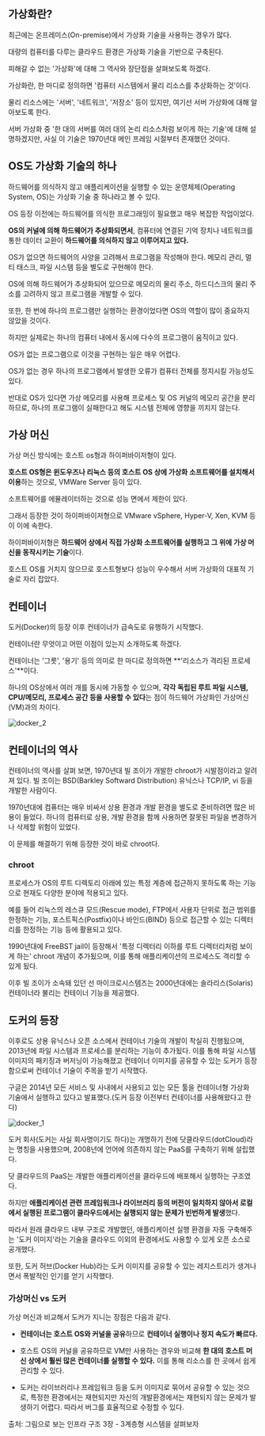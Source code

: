 ## 가상화란?

최근에는 온프레미스(On-premise)에서 가상화 기술을 사용하는 경우가 많다.

대량의 컴퓨터를 다루는 클라우드 환경은 가상화 기술을 기반으로 구축된다.

피해갈 수 없는 '가상화'에 대해 그 역사와 장단점을 살펴보도록 하겠다.


가상화란, 한 마디로 정의하면 '컴퓨터 시스템에서 물리 리소스를 추상화하는 것'이다. 

물리 리소스에는 '서버', '네트워크', '저장소' 등이 있지만, 여기선 서버 가상화에 대해 알아보도록 한다.

서버 가상화 중 '한 대의 서버를 여러 대의 논리 리소스처럼 보이게 하는 기술'에 대해 설명하겠지만, 사실 이 기술은 1970년대 메인 프레임 시절부터 존재했던 것이다.


## OS도 가상화 기술의 하나


하드웨어를 의식하지 않고 애플리케이션을 실행할 수 있는 운영체제(Operating System, OS)는 가상화 기술 중 하나라고 볼 수 있다.

OS 등장 이전에는 하드웨어를 의식한 프로그래밍이 필요했고 매우 복잡한 작업이었다.

**OS의 커널에 의해 하드웨어가 추상화되면서**, 컴퓨터에 연결된 기억 장치나 네트워크를 통한 데이터 교환이 **하드웨어를 의식하지 않고 이루어지고 있다.**

 OS가 없으면 하드웨어의 사양을 고려해서 프로그램을 작성해야 한다. 메모리 관리, 멀티 태스크, 파일 시스템 등을 별도로 구현해야 한다.
 
 OS에 의해 하드웨어가 추상화되어 있으므로 메모리의 물리 주소, 하드디스크의 물리 주소를 고려하지 않고 프로그램을 개발할 수 있다.


또한, 한 번에 하나의 프로그램만 실행하는 환경이었다면 OS의 역할이 많이 중요하지 않았을 것이다.

하지만 실제로는 하나의 컴퓨터 내에서 동시에 다수의 프로그램이 움직이고 있다.

OS가 없는 프로그램으로 이것을 구현하는 일은 매우 어렵다.  

OS가 없는 경우 하나의 프로그램에서 발생한 오류가 컴퓨터 전체를 정지시킬 가능성도 있다.

반대로 OS가 있다면 가상 메모리를 사용해 프로세스 및 OS 커널의 메모리 공간을 분리하므로, 하나의 프로그램이 실패한다고 해도 시스템 전체에 영향을 끼치지 않는다.




## 가상 머신

가상 머신 방식에는 호스트 os형과 하이퍼바이저형이 있다.

**호스트 OS형은 윈도우즈나 리눅스 등의 호스트 OS 상에 가상화 소프트웨어를 설치해서 이용**하는 것으로, VMWare Server 등이 있다.

소프트웨어를 에뮬레이터하는 것으로 성능 면에서 제한이 있다.

그래서 등장한 것이 하이퍼바이저형으로 VMware vSphere, Hyper-V, Xen, KVM 등이 이에 속한다.

하이퍼바이저형은 **하드웨어 상에서 직접 가상화 소프트웨어를 실행하고 그 위에 가상 머신을 동작시키는 기술**이다.

호스트 OS를 거치지 않으므로 호스트형보다 성능이 우수해서 서버 가상화의 대표적 기술로 자리 잡았다.


## 컨테이너 

도커(Docker)의 등장 이후 컨테이너가 급속도로 유행하기 시작했다.

컨테이너란 무엇이고 어떤 이점이 있는지 소개하도록 하겠다.

컨테이너는 '그릇', '용기' 등의 의미로 한 마디로 정의하면 **'리소스가 격리된 프로세스'**이다.

하나의 OS상에서 여러 개를 동시에 가동할 수 있으며,  **각각 독립된 루트 파일 시스템, CPU/메모리, 프로세스 공간 등을 사용할 수 있다**는 점이 하드웨어 가상화인 가상머신(VM)과의 차이다.

![docker_2](https://user-images.githubusercontent.com/15938354/112495371-30b35700-8dc7-11eb-9bc4-e01cbce0fed7.jpg)

## 컨테이너의 역사

컨테이너의 역사를 살펴 보면, 1970년대 빌 조이가 개발한 chroot가 시발점이라고 알려져 있다. 빌 조이는 BSD(Barkley Softward Distribution) 유닉스나 TCP/IP, vi 등을 개발한 사람이다.

1970년대에 컴퓨터는 매우 비싸서 상용 환경과 개발 환경을 별도로 준비하려면 많은 비용이 들었다. 하나의 컴퓨터로 상용, 개발 환경을 함께 사용하면 잘못된 파일을 변경하거나 삭제할 위험이 있었다.

이 문제를 해결하기 위해 등장한 것이 바로 chroot다.

### chroot 
프로세스가 OS의 루트 디렉토리 아래에 있는 특정 계층에 접근하지 못하도록 하는 기능으로 현재도 다양한 분야에 적용되고 있다.

예를 들어 리눅스의 레스큐 모드(Rescue mode), FTP에서 사용자 단위로 접근 범위를 한정하는 기능, 포스트픽스(Postfix)이나 바인드(BIND) 등으로 접근할 수 있는 디렉터리를 한정하는 기능 등에 활용되고 있다.

1990년대에 FreeBST jail이 등장해서 '특정 디렉터리 이하를 루트 디렉터리처럼 보이게 하는' chroot 개념이 추가됬으며, 이를 통해 애플리케이션의 프로세스도 격리할 수 있게 됬다.

이후 빌 조이가 소속돼 있던 선 마이크로시스템즈는 2000년대에는 솔라리스(Solaris) 컨테이너라 불리는 컨테이너 기능을 제공했다.


## 도커의 등장

이후로도 상용 유닉스나 오픈 소스에서 컨테이너 기술의 개발이 착실히 진행됬으며, 2013년에 파일 시스템과 프로세스를 분리하는 기능이 추가됬다. 이를 통해 파일 시스템 이미지의 패키징과 버저닝이 가능해졌고 컨테이너 이미지를 공유할 수 있는 도커가 등장함으로써 컨테이너 기술이 주목을 받기 시작했다.

구글은 2014년 모든 서비스 및 사내에서 사용되고 있는 모든 툴을 컨테이너형 가상화 기술에서 실행하고 있다고 발표했다.(도커 등장 이전부터 컨테이너를 사용해왔다고 한다)

![docker_1](https://user-images.githubusercontent.com/15938354/112495452-3f9a0980-8dc7-11eb-96ce-4a577fdffcf3.jpg)


도커 회사(도커는 사실 회사명이기도 하다)는 개명하기 전에 닷클라우드(dotCloud)라는 명칭을 사용했으며, 2008년에 언어에 의존하지 않는 PaaS를 구축하기 위해 설립했다.

닷 클라우드의 PaaS는 개발한 애플리케이션을 클라우드에 배포해서 실행하는 구조였다.

하지만 **애플리케이션 관련 프레임워크나 라이브러리 등의 버전이 일치하지 않아서 로컬에서 실행된 프로그램이 클라우드에서는 실행되지 않는 문제가 빈번하게 발생**했다.

따라서 원래 클라우드 내부 구조로 개발했던, 애플리케이션 실행 환경을 자동 구축해주는 '도커 이미지'라는 기술을 클라우드 이외의 환경에서도 사용할 수 있게 오픈 소스로 공개했다.

또한, 도커 허브(Docker Hub)라는 도커 이미지를 공유할 수 있는 레지스트리가 생겨나면서 폭발적인 인기를 얻기 시작했다.

### 가상머신 vs 도커 


가상 머신과 비교해서 도커가 지니는 장점은 다음과 같다.

- **컨테이너는 호스트 OS와 커널을 공유**하므로 **컨테이너 실행이나 정지 속도가 빠르다.**

- 호스트 OS의 커널을 공유하므로 VM만 사용하는 경우와 비교해 **한 대의 호스트 머신 상에서 훨씬 많은 컨테이너를 실행할 수 있다.** 이를 통해 리소스를 한 곳에서 쉽게 관리할 수 있다.

- 도커는 라이브러리나 프레임워크 등을 도커 이미지로 묶어서 공유할 수 있는 것으로, 특정한 환경에서는 재현되지만 자신의 개발환경에서는 재현되지 않는 문제가 발생하기 어렵다. 따라서 버그를 효율적으로 수정할 수 있다.



출처: 그림으로 보는 인프라 구조 3장 - 3계층형 시스템을 살펴보자
